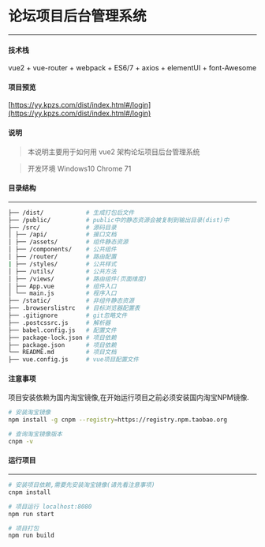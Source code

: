 # 论坛项目后台管理系统
------------------------

#### 技术栈
vue2 + vue-router + webpack + ES6/7 + axios + elementUI + font-Awesome

#### 项目预览
[https://yy.kpzs.com/dist/index.html#/login](https://yy.kpzs.com/dist/index.html#/login)


#### 说明

>  本说明主要用于如何用 vue2 架构论坛项目后台管理系统

>  开发环境 Windows10  Chrome 71




#### 目录结构
------------------------

```bash
├── /dist/            # 生成打包后文件
├── /public/          # public中的静态资源会被复制到输出目录(dist)中
├── /src/             # 源码目录
│ ├── /api/           # 接口文档
│ ├── /assets/        # 组件静态资源
│ ├── /components/    # 公共组件
│ ├── /router/        # 路由配置
| ├── /styles/        # 公共样式
│ ├── /utils/         # 公共方法
│ ├── /views/         # 路由组件(页面维度)
│ ├── App.vue         # 组件入口
│ └── main.js         # 程序入口
├── /static/          # 非组件静态资源
├── .browserslistrc   # 目标浏览器配置表
├── .gitignore        # git忽略文件
├── .postcssrc.js     # 解析器
├── babel.config.js   # 配置文件
├── package-lock.json # 项目依赖
├── package.json      # 项目依赖
└── README.md         # 项目文档
├── vue.config.js     # vue项目配置文件
```

#### 注意事项

项目安装依赖为国内淘宝镜像,在开始运行项目之前必须安装国内淘宝NPM镜像.
``` bash
# 安装淘宝镜像
npm install -g cnpm --registry=https://registry.npm.taobao.org

# 查询淘宝镜像版本
cnpm -v

```

#### 运行项目
------------------------

``` bash
# 安装项目依赖,需要先安装淘宝镜像(请先看注意事项)
cnpm install

# 项目运行 localhost:8080
npm run start

# 项目打包
npm run build


```





